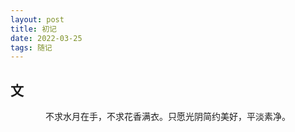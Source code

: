 ```yaml
---
layout: post
title: 初记
date: 2022-03-25
tags: 随记
---
```

## 文
<div style="text-align: center;">不求水月在手，不求花香满衣。只愿光阴简约美好，平淡素净。</div>
